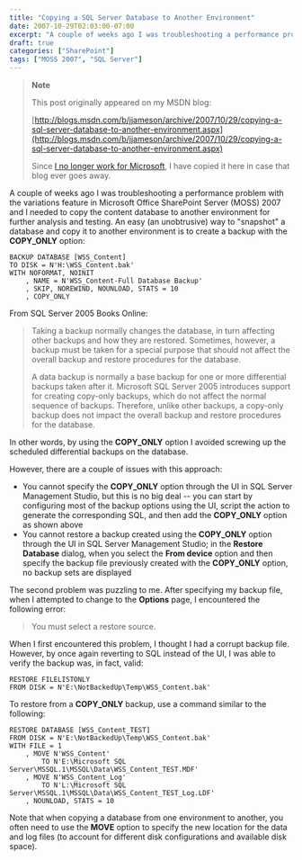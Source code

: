 ```yaml
---
title: "Copying a SQL Server Database to Another Environment"
date: 2007-10-29T02:03:00-07:00
excerpt: "A couple of weeks ago I was troubleshooting a performance problem with the variations feature in Microsoft Office SharePoint Server (MOSS) 2007 and I needed to copy the content database to another environment for further analysis and testing. An easy..."
draft: true
categories: ["SharePoint"]
tags: ["MOSS 2007", "SQL Server"]
---
```


> **Note**
>
> This post originally appeared on my MSDN blog:
>
> [http://blogs.msdn.com/b/jjameson/archive/2007/10/29/copying-a-sql-server-database-to-another-environment.aspx](http://blogs.msdn.com/b/jjameson/archive/2007/10/29/copying-a-sql-server-database-to-another-environment.aspx)
>
> Since
> [I no longer work for Microsoft](/blog/jjameson/2011/09/02/last-day-with-microsoft), I have copied it here in case that blog
> ever goes away.

A couple of weeks ago I was troubleshooting a performance problem with the variations  feature in Microsoft Office SharePoint Server (MOSS) 2007 and I needed to copy the  content database to another environment for further analysis and testing. An easy  (an unobtrusive) way to "snapshot" a database and copy it to another environment  is to create a backup with the **COPY\_ONLY** option:

```
BACKUP DATABASE [WSS_Content]
TO DISK = N'H:\WSS_Content.bak'
WITH NOFORMAT, NOINIT
    , NAME = N'WSS_Content-Full Database Backup'
    , SKIP, NOREWIND, NOUNLOAD, STATS = 10
    , COPY_ONLY
```

From SQL Server 2005 Books Online:

> Taking a backup normally changes the database, in turn affecting other backups
> and how they are restored. Sometimes, however, a backup must be taken for a
> special purpose that should not affect the overall backup and restore procedures
> for the database.
>
> A data backup is normally a base backup for one or more differential backups
> taken after it. Microsoft SQL Server 2005 introduces support for creating copy-only
> backups, which do not affect the normal sequence of backups. Therefore, unlike
> other backups, a copy-only backup does not impact the overall backup and restore
> procedures for the database.

In other words, by using the **COPY\_ONLY** option I avoided screwing  up the scheduled differential backups on the database.

However, there are a couple of issues with this approach:

- You cannot specify the **COPY\_ONLY** option through the UI
  in SQL Server Management Studio, but this is no big deal -- you can start by
  configuring most of the backup options using the UI, script the action to generate
  the corresponding SQL, and then add the **COPY\_ONLY** option as
  shown above
- You cannot restore a backup created using the **COPY\_ONLY**
  option through the UI in SQL Server Management Studio; in the **Restore
  Database** dialog, when you select the **From device** option
  and then specify the backup file previously created with the **COPY\_ONLY**
  option, no backup sets are displayed

The second problem was puzzling to me. After specifying my backup file, when  I attempted to change to the **Options** page, I encountered the following  error:

> You must select a restore source.

When I first encountered this problem, I thought I had a corrupt backup file.  However, by once again reverting to SQL instead of the UI, I was able to verify  the backup was, in fact, valid:

```
RESTORE FILELISTONLY
FROM DISK = N'E:\NotBackedUp\Temp\WSS_Content.bak'
```

To restore from a **COPY\_ONLY** backup, use a command similar to  the following:

```
RESTORE DATABASE [WSS_Content_TEST]
FROM DISK = N'E:\NotBackedUp\Temp\WSS_Content.bak'
WITH FILE = 1
    , MOVE N'WSS_Content'
        TO N'E:\Microsoft SQL Server\MSSQL.1\MSSQL\Data\WSS_Content_TEST.MDF'
    , MOVE N'WSS_Content_Log'
        TO N'L:\Microsoft SQL Server\MSSQL.1\MSSQL\Data\WSS_Content_TEST_Log.LDF'
    , NOUNLOAD, STATS = 10
```

Note that when copying a database from one environment to another, you often  need to use the **MOVE** option to specify the new location for the  data and log files (to account for different disk configurations and available disk  space).


